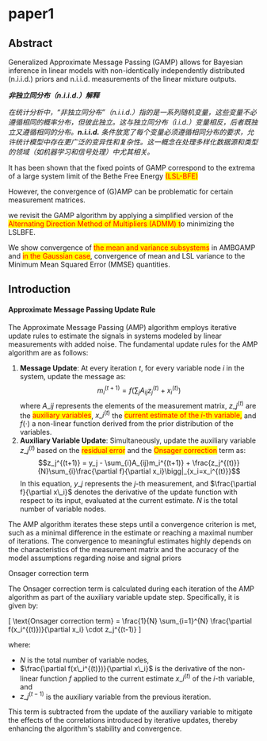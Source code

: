 # paper1

## Abstract

Generalized Approximate Message Passing (GAMP) allows for Bayesian inference in linear models with non-identically independently distributed (n.i.i.d.) priors and n.i.i.d. measurements of the linear mixture outputs.

_**非独立同分布（n.i.i.d.）解释**_

_在统计分析中，“非独立同分布”（n.i.i.d.）指的是一系列随机变量，这些变量不必遵循相同的概率分布，但彼此独立。这与独立同分布（i.i.d.）变量相反，后者既独立又遵循相同的分布。**n.i.i.d.** 条件放宽了每个变量必须遵循相同分布的要求，允许统计模型中存在更广泛的变异性和复杂性。这一概念在处理多样化数据源和类型的领域（如机器学习和信号处理）中尤其相关。_

It has been shown that the fixed points of GAMP correspond to the extrema of a large system limit of the Bethe Free Energy <mark style="color:red;">(LSL-BFE)</mark>

However, the convergence of (G)AMP can be problematic for certain measurement matrices.

we revisit the GAMP algorithm by applying a simplified version of the <mark style="color:red;">Alternating Direction Method of Multipliers (ADMM) t</mark>o minimizing the LSLBFE.

We show convergence of <mark style="color:red;">the mean and variance subsystems</mark> in AMBGAMP and <mark style="color:red;">in the Gaussian case</mark>, convergence of mean and LSL variance to the Minimum Mean Squared Error (MMSE) quantities.

## Introduction



#### Approximate Message Passing Update Rule

The Approximate Message Passing (AMP) algorithm employs iterative update rules to estimate the signals in systems modeled by linear measurements with added noise. The fundamental update rules for the AMP algorithm are as follows:

1. **Message Update**: At every iteration $t$, for every variable node $i$ in the system, update the message as: $$m_i^{(t+1)} = f\left(\sum_{j}A_{ij}z_j^{(t)} + x_i^{(t)}\right)$$ where $A\_{ij}$ represents the elements of the measurement matrix, $z\_j^{(t)}$ are the <mark style="color:red;">auxiliary variables</mark>, $x\_i^{(t)}$ the <mark style="color:red;">current estimate of the $i$-th variable,</mark> and $f(\cdot)$ a non-linear function derived from the prior distribution of the variables.
2. **Auxiliary Variable Update**: Simultaneously, update the auxiliary variable $z\_j^{(t)}$ based on the <mark style="color:red;">residual error</mark> and the <mark style="color:red;">Onsager correction</mark> term as: $$z_j^{(t+1)} = y_j - \sum_{i}A_{ij}m_i^{(t+1)} + \frac{z_j^{(t)}}{N}\sum_{i}\frac{\partial f}{\partial x_i}\bigg|_{x_i=x_i^{(t)}}$$ In this equation, $y\_j$ represents the $j$-th measurement, and $\frac{\partial f}{\partial x\_i}$ denotes the derivative of the update function with respect to its input, evaluated at the current estimate. $N$ is the total number of variable nodes.

The AMP algorithm iterates these steps until a convergence criterion is met, such as a minimal difference in the estimate or reaching a maximal number of iterations. The convergence to meaningful estimates highly depends on the characteristics of the measurement matrix and the accuracy of the model assumptions regarding noise and signal priors

&#x20;Onsager correction term

The Onsager correction term is calculated during each iteration of the AMP algorithm as part of the auxiliary variable update step. Specifically, it is given by:

\[ \text{Onsager correction term} = \frac{1}{N} \sum\_{i=1}^{N} \frac{\partial f(x\_i^{(t)})}{\partial x\_i} \cdot z\_j^{(t-1)} ]

where:

* $N$ is the total number of variable nodes,
* $\frac{\partial f(x\_i^{(t)})}{\partial x\_i}$ is the derivative of the non-linear function $f$ applied to the current estimate $x\_i^{(t)}$ of the $i$-th variable, and
* $z\_j^{(t-1)}$ is the auxiliary variable from the previous iteration.

This term is subtracted from the update of the auxiliary variable to mitigate the effects of the correlations introduced by iterative updates, thereby enhancing the algorithm's stability and convergence.

















